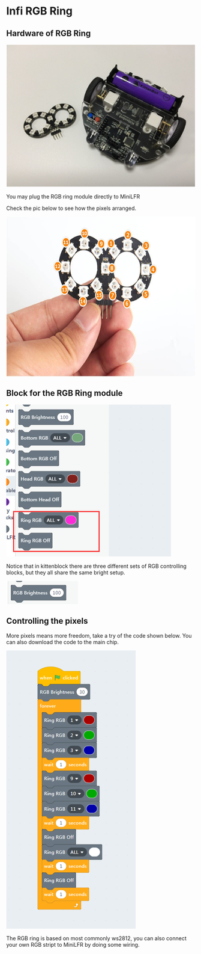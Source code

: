 # Infi RGB Ring

## Hardware of RGB Ring

![](./images/c10_01.png)

You may plug the RGB ring module directly to MiniLFR

Check the pic below to see how the pixels arranged.

![](./images/c10_02.jpg)

## Block for the RGB Ring module

![](./images/c10_03.png)

Notice that in kittenblock there are three different sets of RGB controlling blocks, but they all share the same bright setup.

![](./images/c10_04.png)

## Controlling the pixels

More pixels means more freedom, take a try of the code shown below. You can also download the code to the main chip.

![](./images/c10_05.png)

The RGB ring is based on most commonly ws2812, you can also connect your own RGB stript to MiniLFR by doing some wiring.


